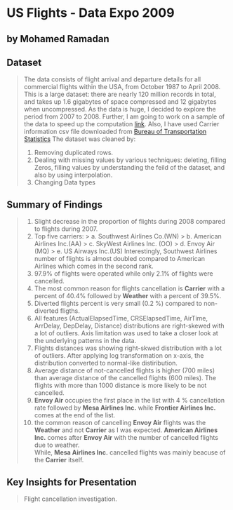 # US Flights - Data Expo 2009
## by Mohamed Ramadan


## Dataset

> The data consists of flight arrival and departure details for all commercial flights within the USA, from October 1987 to April 2008. This is a large dataset: there are nearly 120 million records in total, and takes up 1.6 gigabytes of space compressed and 12 gigabytes when uncompressed.
As the data is huge, I decided to explore the period from 2007 to 2008. Further, I am going to work on a sample of the data to speed up the computation [link](https://community.amstat.org/jointscsg-section/dataexpo/dataexpo2009).
Also, I have used Carrier information csv file downloaded from [Bureau of Transportation Statistics](https://www.transtats.bts.gov/DL_SelectFields.asp?gnoyr_VQ=FMF&QO_fu146_anzr=Nv4%20Pn44vr45)
> The dataset was cleaned by:
>1. Removing duplicated rows.
>2. Dealing with missing values by various techniques: deleting, filling Zeros, filling values by understanding the feild of the dataset, and also by using interpolation.
>3. Changing Data types


## Summary of Findings

>1. Slight decrease in the proportion of flights during 2008 compared to flights during 2007.
>2. Top five carriers:
    > a. Southwest Airlines Co.(WN)
    > b. American Airlines Inc.(AA)
    > c. SkyWest Airlines Inc. (OO)
    > d. Envoy Air (MQ)
    > e. US Airways Inc.(US)
>Interestingly, Southwest Airlines number of flights is almost doubled compared to American Airlines which comes in the second rank. 
>3. 97.9% of flights were operated while only 2.1% of flights were cancelled.
>4. The most common reason for flights cancellation is **Carrier** with a percent of 40.4% followed by **Weather** with a percent of 39.5%.
>5. Diverted flights percent is very small (0.2 %) compared to non-diverted fligths.
>6. All features (ActualElapsedTime, CRSElapsedTime, AirTime, ArrDelay, DepDelay, Distance) distributions are right-skewed with a lot of outliers. Axis limitation was used to take a closer look at the underlying patterns in the data.  
>7. Flights distances was showing right-skwed distribution with a lot of outliers. After applying log transformation on x-axis, the distribution converted to normal-like distiribution. 
>8. Average distance of not-cancelled flights is higher (700 miles) than average distance of the cancelled flights (600 miles). The flights with more than 1000 distance is more likely to be not cancelled.
>9. **Envoy Air** occupies the first place in the list with 4 % cancellation rate followed by **Mesa Airlines Inc.** while **Frontier Airlines Inc.** comes at the end of the list.  
>10. the common reason of cancelling **Envoy Air** flights was the **Weather** and not **Carrier** as I was expected. **American Airlines Inc.** comes after **Envoy Air** with the number of cancelled flights due to weather.  
While, **Mesa Airlines Inc.** cancelled flights was mainly beacuse of the **Carrier** itself.


## Key Insights for Presentation

> Flight cancellation investigation.